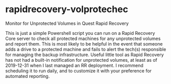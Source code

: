 # rapidrecovery-volprotechec
Monitor for Unprotected Volumes in Quest Rapid Recovery

This is just a simple Powershell script you can run on a Rapid Recovery Core server to check all protected machines for any unprotected volumes and report them.  This is most likely to be helpful in the event that someone adds a drive to a protected machine and fails to alert the tech(s) responsible for managing the backup infrastructure.  Useful little tool as Rapid Recovery has not had a built-in notification for unprotected volumes, at least as of 2019-12-31 when I last managed an RR deployment.  I recommend scheduling it to run daily, and to customize it with your preference for automated reporting.
